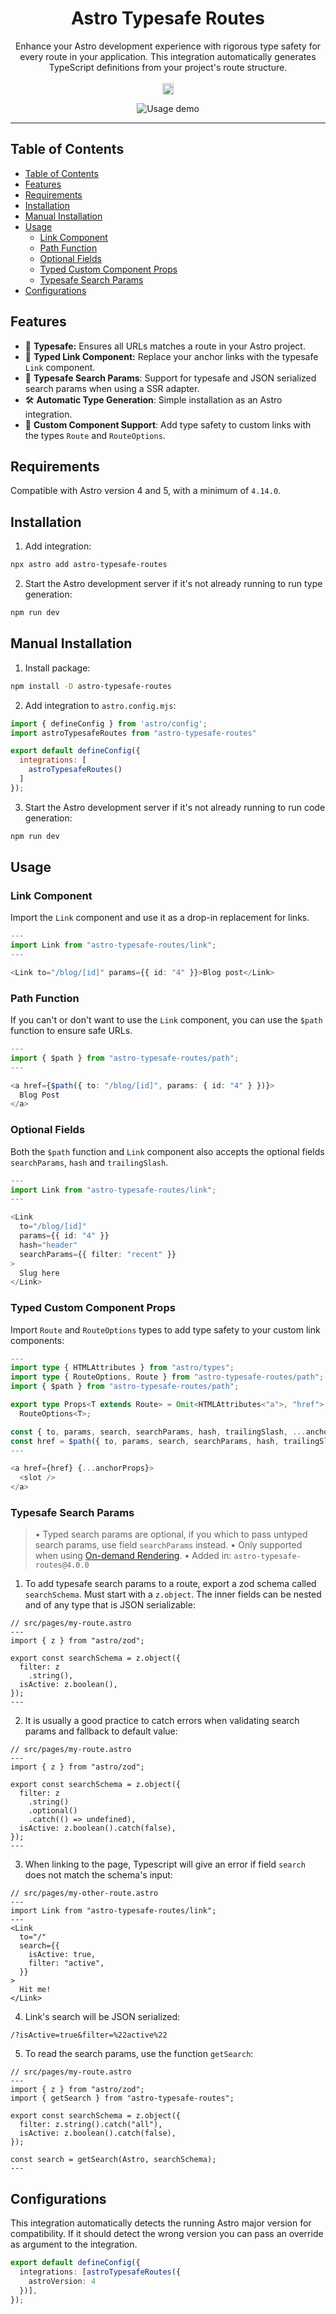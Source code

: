 <h1 align="center">Astro Typesafe Routes</h1>
<p align="center">
  Enhance your Astro development experience with rigorous type safety for every route in your application. This integration automatically generates TypeScript definitions from your project's route structure.
  <br />
  <br />
  <a href="https://badge.fury.io/js/astro-typesafe-routes"><img src="https://badge.fury.io/js/astro-typesafe-routes.svg?icon=si%3Anpm" alt="npm version" height="18"></a>
</p>

<div align="center">
  <img src="https://i.ibb.co/g3k4NfN/ezgif-4-b7d48fa603.gif" alt="Usage demo">
</div>

---
## Table of Contents
- [Table of Contents](#table-of-contents)
- [Features](#features)
- [Requirements](#requirements)
- [Installation](#installation)
- [Manual Installation](#manual-installation)
- [Usage](#usage)
  - [Link Component](#link-component)
  - [Path Function](#path-function)
  - [Optional Fields](#optional-fields)
  - [Typed Custom Component Props](#typed-custom-component-props)
  - [Typesafe Search Params](#typesafe-search-params)
- [Configurations](#configurations)


## Features
* 🛟 **Typesafe:** Ensures all URLs matches a route in your Astro project.
* 🔗 **Typed Link Component:** Replace your anchor links with the typesafe `Link` component.
* 🔎 **Typesafe Search Params**: Support for typesafe and JSON serialized search params when using a SSR adapter.
* 🛠️ **Automatic Type Generation**: Simple installation as an Astro integration.
* 🧩 **Custom Component Support**: Add type safety to custom links with the types `Route` and `RouteOptions`.

## Requirements
Compatible with Astro version 4 and 5, with a minimum of `4.14.0`.

## Installation
1. Add integration:
```bash
npx astro add astro-typesafe-routes
```
2. Start the Astro development server if it's not already running to run type generation:
```bash
npm run dev
```

## Manual Installation
1. Install package:
```sh
npm install -D astro-typesafe-routes
```
2. Add integration to `astro.config.mjs`:
```javascript
import { defineConfig } from 'astro/config';
import astroTypesafeRoutes from "astro-typesafe-routes"

export default defineConfig({
  integrations: [
    astroTypesafeRoutes()
  ]
});
```
3. Start the Astro development server if it's not already running to run code generation:
```bash
npm run dev
```


## Usage
### Link Component
Import the `Link` component and use it as a drop-in replacement for links.
```typescript
---
import Link from "astro-typesafe-routes/link";
---

<Link to="/blog/[id]" params={{ id: "4" }}>Blog post</Link>
```

### Path Function
If you can't or don't want to use the `Link` component, you can use the `$path` function to ensure safe URLs.
```typescript
---
import { $path } from "astro-typesafe-routes/path";
---

<a href={$path({ to: "/blog/[id]", params: { id: "4" } })}>
  Blog Post
</a>
```

### Optional Fields
Both the `$path` function and `Link` component also accepts the optional fields `searchParams`, `hash` and `trailingSlash`.

```typescript
---
import Link from "astro-typesafe-routes/link";
---

<Link
  to="/blog/[id]"
  params={{ id: "4" }}
  hash="header"
  searchParams={{ filter: "recent" }}
>
  Slug here
</Link>
```

### Typed Custom Component Props
Import `Route` and `RouteOptions` types to add type safety to your custom link components:

```typescript
---
import type { HTMLAttributes } from "astro/types";
import type { RouteOptions, Route } from "astro-typesafe-routes/path";
import { $path } from "astro-typesafe-routes/path";

export type Props<T extends Route> = Omit<HTMLAttributes<"a">, "href"> &
  RouteOptions<T>;

const { to, params, search, searchParams, hash, trailingSlash, ...anchorProps } = Astro.props;
const href = $path({ to, params, search, searchParams, hash, trailingSlash });
---

<a href={href} {...anchorProps}>
  <slot />
</a>
```

### Typesafe Search Params
> • Typed search params are optional, if you which to pass untyped search params, use field `searchParams` instead.
> • Only supported when using [On-demand Rendering](https://docs.astro.build/en/guides/on-demand-rendering/).
> • Added in: `astro-typesafe-routes@4.0.0`

1. To add typesafe search params to a route, export a zod schema called `searchSchema`. Must start with a `z.object`. The inner fields can be nested and of any type that is JSON serializable:
```tsx
// src/pages/my-route.astro
---
import { z } from "astro/zod";

export const searchSchema = z.object({
  filter: z
    .string(),
  isActive: z.boolean(),
});
---
```
2. It is usually a good practice to catch errors when validating search params and fallback to default value:
```tsx
// src/pages/my-route.astro
---
import { z } from "astro/zod";

export const searchSchema = z.object({
  filter: z
    .string()
    .optional()
    .catch(() => undefined),
  isActive: z.boolean().catch(false),
});
---
```

3. When linking to the page, Typescript will give an error if field `search` does not match the schema's input:
```tsx
// src/pages/my-other-route.astro
---
import Link from "astro-typesafe-routes/link";
---
<Link
  to="/"
  search={{
    isActive: true,
    filter: "active",
  }}
>
  Hit me!
</Link>

```
4. Link's search will be JSON serialized:
```
/?isActive=true&filter=%22active%22
```
5. To read the search params, use the function `getSearch`:
```tsx
// src/pages/my-route.astro
---
import { z } from "astro/zod";
import { getSearch } from "astro-typesafe-routes";

export const searchSchema = z.object({
  filter: z.string().catch("all"),
  isActive: z.boolean().catch(false),
});

const search = getSearch(Astro, searchSchema);
---
```

## Configurations
This integration automatically detects the running Astro major version for compatibility. If it should detect the wrong version you can pass an override as argument to the integration.
```typescript
export default defineConfig({
  integrations: [astroTypesafeRoutes({
    astroVersion: 4
  })],
});
```
